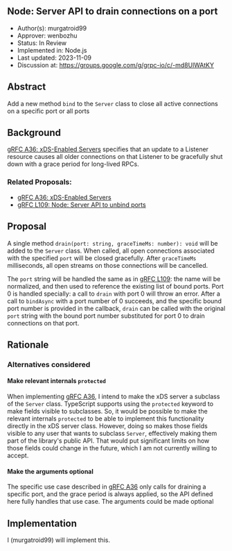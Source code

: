 Node: Server API to drain connections on a port
----
* Author(s): murgatroid99
* Approver: wenbozhu
* Status: In Review
* Implemented in: Node.js
* Last updated: 2023-11-09
* Discussion at: https://groups.google.com/g/grpc-io/c/-md8UlWAtKY

## Abstract

Add a new method `bind` to the `Server` class to close all active connections on a specific port or all ports

## Background

[gRFC A36: xDS-Enabled Servers][A36] specifies that an update to a Listener resource causes all older connections on that Listener to be gracefully shut down with a grace period for long-lived RPCs.


### Related Proposals:
* [gRFC A36: xDS-Enabled Servers][A36]
* [gRFC L109: Node: Server API to unbind ports][L109]

## Proposal

A single method `drain(port: string, graceTimeMs: number): void` will be added to the `Server` class. When called, all open connections associated with the specified `port` will be closed gracefully. After `graceTimeMs` milliseconds, all open streams on those connections will be cancelled.

The `port` string will be handled the same as in [gRFC L109][L109]: the name will be normalized, and then used to reference the existing list of bound ports. Port 0 is handled specially: a call to `drain` with port 0 will throw an error. After a call to `bindAsync` with a port number of 0 succeeds, and the specific bound port number is provided in the callback, `drain` can be called with the original `port` string with the bound port number substituted for port 0 to drain connections on that port.

## Rationale

### Alternatives considered

#### Make relevant internals `protected`

When implementing [gRFC A36][A36], I intend to make the xDS server a subclass of the `Server` class. TypeScript supports using the `protected` keyword to make fields visible to subclasses. So, it would be possible to make the relevant internals `protected` to be able to implement this functionality directly in the xDS server class. However, doing so makes those fields visible to any user that wants to subclass `Server`, effectively making them part of the library's public API. That would put significant limits on how those fields could change in the future, which I am not currently willing to accept.

#### Make the arguments optional

The specific use case described in [gRFC A36][A36] only calls for draining a specific port, and the grace period is always applied, so the API defined here fully handles that use case. The arguments could be made optional

## Implementation

I (murgatroid99) will implement this.

[A36]: https://github.com/grpc/proposal/blob/master/A36-xds-for-servers.md
[L109]: https://github.com/grpc/proposal/blob/master/L109-node-server-unbind.md
